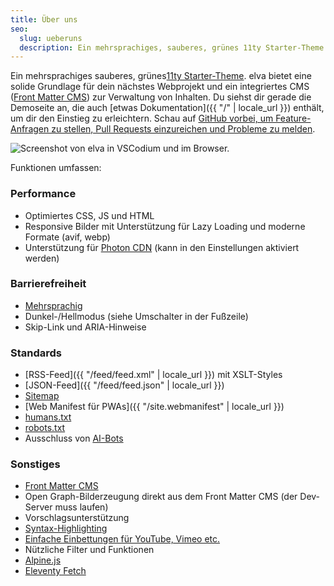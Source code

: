 ```yaml
---
title: Über uns
seo:
  slug: ueberuns
  description: Ein mehrsprachiges, sauberes, grünes 11ty Starter-Theme. elva stellt ein solides Fundament für dein nächstes Web-Projekt zur Verfügung und beinhaltet ein eingebautes CSM um Inhalte zu verwalten.
---
```


Ein mehrsprachiges sauberes, grünes[11ty Starter-Theme](https://www.11ty.dev/docs/starter/). elva bietet eine solide Grundlage für dein nächstes Webprojekt und ein integriertes CMS ([Front Matter CMS](https://frontmatter.codes/)) zur Verwaltung von Inhalten. Du siehst dir gerade die Demoseite an, die auch [etwas Dokumentation]({{ "/" | locale_url }}) enthält, um dir den Einstieg zu erleichtern. Schau auf [GitHub vorbei, um Feature-Anfragen zu stellen, Pull Requests einzureichen und Probleme zu melden](https://github.com/scottsweb/elva/issues).

![Screenshot von elva in VSCodium und im Browser.](/assets/img/screenshots.png "elva verwendet Front Matter CMS für eine einfache Inhaltsverwaltung")

Funktionen umfassen:

### Performance

* Optimiertes CSS, JS und HTML
* Responsive Bilder mit Unterstützung für Lazy Loading und moderne Formate (avif, webp)
* Unterstützung für [Photon CDN](https://developer.wordpress.com/docs/photon/) (kann in den Einstellungen aktiviert werden)

### Barrierefreiheit

* [Mehrsprachig](https://www.11ty.dev/docs/plugins/i18n/)
* Dunkel-/Hellmodus (siehe Umschalter in der Fußzeile)
* Skip-Link und ARIA-Hinweise

### Standards

* [RSS-Feed]({{ "/feed/feed.xml" | locale_url }}) mit XSLT-Styles
* [JSON-Feed]({{ "/feed/feed.json" | locale_url }})
* [Sitemap](/sitemap.xml)
* [Web Manifest für PWAs]({{ "/site.webmanifest" | locale_url }})
* [humans.txt](/humans.txt) 
* [robots.txt](/robots.txt)
* Ausschluss von [AI-Bots](https://github.com/ai-robots-txt/ai.robots.txt/)

### Sonstiges

* [Front Matter CMS](https://frontmatter.codes/)
* Open Graph-Bilderzeugung direkt aus dem Front Matter CMS (der Dev-Server muss laufen)
* Vorschlagsunterstützung
* [Syntax-Highlighting](https://www.11ty.dev/docs/plugins/syntaxhighlight/)
* [Einfache Einbettungen für YouTube, Vimeo etc.](https://github.com/gfscott/eleventy-plugin-embed-everything)
* Nützliche Filter und Funktionen
* [Alpine.js](https://alpinejs.dev/)
* [Eleventy Fetch](https://www.11ty.dev/docs/plugins/fetch/)